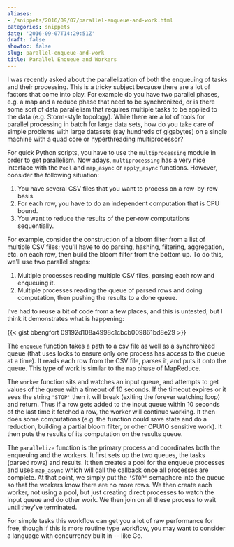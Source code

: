 ```yaml
---
aliases:
- /snippets/2016/09/07/parallel-enqueue-and-work.html
categories: snippets
date: '2016-09-07T14:29:51Z'
draft: false
showtoc: false
slug: parallel-enqueue-and-work
title: Parallel Enqueue and Workers
---
```


I was recently asked about the parallelization of both the enqueuing of tasks and their processing. This is a tricky subject because there are a lot of factors that come into play. For example do you have two parallel phases, e.g. a map and a reduce phase that need to be synchronized, or is there some sort of data parallelism that requires multiple tasks to be applied to the data (e.g. Storm-style topology). While there are a lot of tools for parallel processing in batch for large data sets, how do you take care of simple problems with large datasets (say hundreds of gigabytes) on a single machine with a quad core or hyperthreading multiprocessor?

For quick Python scripts, you have to use the `multiprocessing` module in order to get parallelism. Now adays, `multiprocessing` has a very nice interface with the `Pool` and `map_async` or `apply_async` functions. However, consider the following situation:

1. You have several CSV files that you want to process on a row-by-row basis.
2. For each row, you have to do an independent computation that is CPU bound.
3. You want to reduce the results of the per-row computations sequentially.

For example, consider the construction of a bloom filter from a list of multiple CSV files; you'll have to do parsing, hashing, filtering, aggregation, etc. on each row, then build the bloom filter from the bottom up. To do this, we'll use two parallel stages:

1. Multiple processes reading multiple CSV files, parsing each row and enqueuing it.
2. Multiple processes reading the queue of parsed rows and doing computation, then pushing the results to a done queue.

I've had to reuse a bit of code from a few places, and this is untested, but I think it demonstrates what is happening:

{{< gist bbengfort 09192d108a4998c1cbcb009861bd8e29 >}}

The `enqueue` function takes a path to a csv file as well as a synchronized queue (that uses locks to ensure only one process has access to the queue at a time). It reads each row from the CSV file, parses it, and puts it onto the queue. This type of work is similar to the `map` phase of MapReduce.

The `worker` function sits and watches an input queue, and attempts to get values of the queue with a timeout of 10 seconds. If the timeout expires or it sees the string `'STOP'` then it will break (exiting the forever watching loop) and return. Thus if a row gets added to the input queue within 10 seconds of the last time it fetched a row, the worker will continue working. It then does some computations (e.g. the function could save state and do a reduction, building a partial bloom filter, or other CPU/IO sensitive work). It then puts the results of its computation on the results queue.

The `parallelize` function is the primary process and coordinates both the enqueuing and the workers. It first sets up the two queues, the tasks (parsed rows) and results. It then creates a pool for the enqueue processes and uses `map_async` which will call the callback once all processes are complete. At that point, we simply put the `'STOP'` semaphore into the queue so that the workers know there are no more rows. We then create each worker, not using a pool, but just creating direct processes to watch the input queue and do other work. We then join on all these process to wait until they've terminated.

For simple tasks this workflow can get you a lot of raw performance for free, though if this is more routine type workflow, you may want to consider a language with concurrency built in -- like Go.
